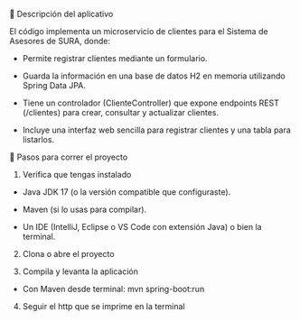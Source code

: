 📌 Descripción del aplicativo 

El código implementa un microservicio de clientes para el Sistema de Asesores de SURA, donde: 

- Permite registrar clientes mediante un formulario.

- Guarda la información en una base de datos H2 en memoria utilizando Spring Data JPA.

- Tiene un controlador (ClienteController) que expone endpoints REST (/clientes) para crear, consultar y actualizar clientes.

- Incluye una interfaz web sencilla para registrar clientes y una tabla para listarlos.

📌 Pasos para correr el proyecto
1. Verifica que tengas instalado

- Java JDK 17 (o la versión compatible que configuraste).

- Maven (si lo usas para compilar).

- Un IDE (IntelliJ, Eclipse o VS Code con extensión Java) o bien la terminal.

2. Clona o abre el proyecto

3. Compila y levanta la aplicación
- Con Maven desde terminal: mvn spring-boot:run

4. Seguir el http que se imprime en la terminal 

